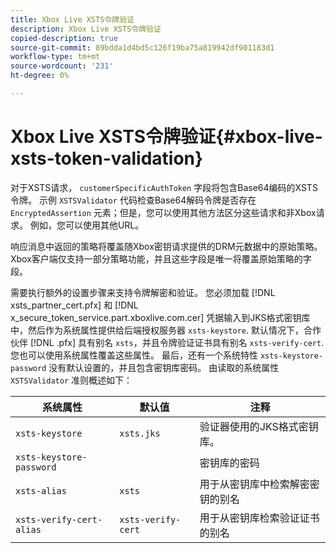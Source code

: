 ```yaml
---
title: Xbox Live XSTS令牌验证
description: Xbox Live XSTS令牌验证
copied-description: true
source-git-commit: 89bdda1d4bd5c126f19ba75a819942df901183d1
workflow-type: tm+mt
source-wordcount: '231'
ht-degree: 0%

---
```



# Xbox Live XSTS令牌验证{#xbox-live-xsts-token-validation}

对于XSTS请求， `customerSpecificAuthToken` 字段将包含Base64编码的XSTS令牌。 示例 `XSTSValidator` 代码检查Base64解码令牌是否存在 `EncryptedAssertion` 元素；但是，您可以使用其他方法区分这些请求和非Xbox请求。 例如，您可以使用其他URL。

响应消息中返回的策略将覆盖随Xbox密钥请求提供的DRM元数据中的原始策略。 Xbox客户端仅支持一部分策略功能，并且这些字段是唯一将覆盖原始策略的字段。

需要执行额外的设置步骤来支持令牌解密和验证。 您必须加载 [!DNL xsts_partner_cert.pfx] 和 [!DNL x_secure_token_service.part.xboxlive.com.cer] 凭据输入到JKS格式密钥库中，然后作为系统属性提供给后端授权服务器 `xsts-keystore`. 默认情况下，合作伙伴 [!DNL .pfx] 具有别名 `xsts`，并且令牌验证证书具有别名 `xsts-verify-cert`. 您也可以使用系统属性覆盖这些属性。 最后，还有一个系统特性 `xsts-keystore-password` 没有默认设置的，并且包含密钥库密码。 由读取的系统属性 `XSTSValidator` 准则概述如下：

| 系统属性 | 默认值 | 注释 |
|---|---|---|
| `xsts-keystore` | `xsts.jks` | 验证器使用的JKS格式密钥库。 |
| `xsts-keystore-password` |  | 密钥库的密码 |
| `xsts-alias` | `xsts` | 用于从密钥库中检索解密密钥的别名 |
| `xsts-verify-cert-alias` | `xsts-verify-cert` | 用于从密钥库检索验证证书的别名 |

